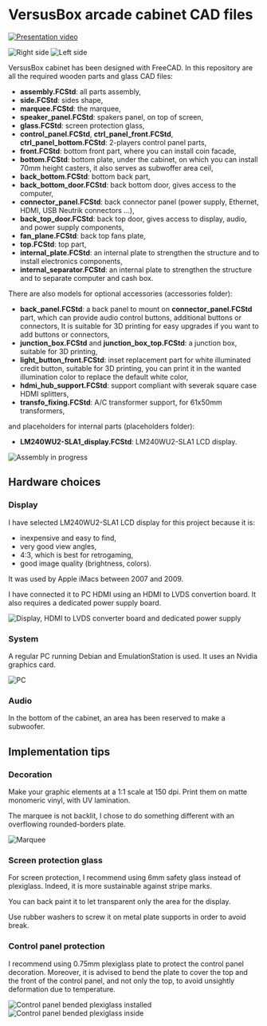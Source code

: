 # VersusBox arcade cabinet CAD files

[![Presentation video](https://img.youtube.com/vi/Y8uKWTAviu0?si=Od2f_VMk5Y2jI9Y/maxresdefault.jpg)](https://www.youtube.com/watch?v=Y8uKWTAviu0?si=Od2f_VMk5Y2jI9Y)

![Right side](pictures/right_side.webp)
![Left side](pictures/left_side.webp)

VersusBox cabinet has been designed with FreeCAD.
In this repository are all the required wooden parts and glass CAD files:

- **assembly.FCStd**: all parts assembly,
- **side.FCStd**: sides shape,
- **marquee.FCStd**: the marquee,
- **speaker_panel.FCStd**: spakers panel, on top of screen,
- **glass.FCStd**: screen protection glass,
- **control_panel.FCStd**, **ctrl_panel_front.FCStd**,
  **ctrl_panel_bottom.FCStd**: 2-players control panel parts,
- **front.FCStd**: bottom front part, where you can install coin facade,
- **bottom.FCStd**: bottom plate, under the cabinet, on which you can install
  70mm height casters, it also serves as subwoffer area ceil,
- **back_bottom.FCStd**: bottom back part,
- **back_bottom_door.FCStd**: back bottom door, gives access to the computer,
- **connector_panel.FCStd**: back connector panel (power supply, Ethernet,
  HDMI, USB Neutrik connectors ...),
- **back_top_door.FCStd**: back top door, gives access to display, audio, and
  power supply components,
- **fan_plane.FCStd**: back top fans plate,
- **top.FCStd**: top part,
- **internal_plate.FCStd**: an internal plate to strengthen the structure and
  to install electronics components,
- **internal_separator.FCStd**: an internal plate to strengthen the structure
  and to separate computer and cash box.

There are also models for optional accessories (accessories folder):

- **back_panel.FCStd**: a back panel to mount on **connector_panel.FCStd**
  part, which can provide audio control buttons, additional buttons or
  connectors,
  It is suitable for 3D printing for easy upgrades if you want to add buttons
  or connectors,
- **junction_box.FCStd** and **junction_box_top.FCStd**: a junction box,
  suitable for 3D printing,
- **light_button_front.FCStd**: inset replacement part for white illuminated
  credit button, suitable for 3D printing, you can print it in the wanted
  illumination color to replace the default white color,
- **hdmi_hub_support.FCStd**: support compliant with severak square case HDMI
  splitters,
- **transfo_fixing.FCStd**: A/C transformer support, for 61x50mm transformers,

and placeholders for internal parts (placeholders folder):

- **LM240WU2-SLA1_display.FCStd**: LM240WU2-SLA1 LCD display.

![Assembly in progress](pictures/assembly.webp)

## Hardware choices

### Display

I have selected LM240WU2-SLA1 LCD display for this project because it is:

- inexpensive and easy to find,
- very good view angles,
- 4:3, which is best for retrogaming,
- good image quality (brightness, colors).

It was used by Apple iMacs between 2007 and 2009.

I have connected it to PC HDMI using an HDMI to LVDS convertion board.
It also requires a dedicated power supply board.

![Display, HDMI to LVDS converter board and dedicated power supply](pictures/display_lvds_psu.webp)

### System

A regular PC running Debian and EmulationStation is used.
It uses an Nvidia graphics card.

![PC](pictures/pc.webp)

### Audio

In the bottom of the cabinet, an area has been reserved to make a subwoofer.

## Implementation tips

### Decoration

Make your graphic elements at a 1:1 scale at 150 dpi.
Print them on matte monomeric vinyl, with UV lamination.

The marquee is not backlit, I chose to do something different with an
overflowing rounded-borders plate.

![Marquee](pictures/marquee.webp)

### Screen protection glass

For screen protection, I recommend using 6mm safety glass instead of
plexiglass. Indeed, it is more sustainable against stripe marks.

You can back paint it to let transparent only the area for the display.

Use rubber washers to screw it on metal plate supports in order to avoid break.

### Control panel protection

I recommend using 0.75mm plexiglass plate to protect the control panel decoration.
Moreover, it is advised to bend the plate to cover the top and the front of the
control panel, and not only the top, to avoid unsightly deformation due to
temperature.

![Control panel bended plexiglass installed](pictures/control_panel_cover.webp)
![Control panel bended plexiglass inside](pictures/control_panel_internals.webp)
